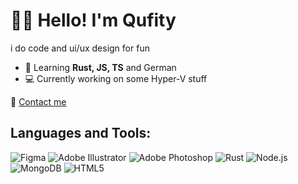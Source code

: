 # 👋🏾 Hello! I'm Qufity
i do code and ui/ux design for fun

- 📖 Learning **Rust, JS, TS** and German 
- 💻 Currently working on some Hyper-V stuff


📩 [Contact me](https://quf.life)
## Languages and Tools:
![Figma](https://img.shields.io/badge/-Figma-0A0A0A?style=flat&logo=figma&logoColor=white)
![Adobe Illustrator](https://img.shields.io/badge/-Illustrator-0A0A0A?style=flat&logo=adobe-illustrator&logoColor=orange)
![Adobe Photoshop](https://img.shields.io/badge/-Photoshop-0A0A0A?style=flat&logo=adobe-photoshop&logoColor=31A8FF)
![Rust](https://img.shields.io/badge/-Rust-0A0A0A?style=flat&logo=rust&logoColor=white)
![Node.js](https://img.shields.io/badge/-Node.js-0A0A0A?style=flat&logo=node.js&logoColor=green)
![MongoDB](https://img.shields.io/badge/-MongoDB-0A0A0A?style=flat&logo=mongodb&logoColor=green)
![HTML5](https://img.shields.io/badge/-HTML5-0A0A0A?style=flat&logo=html5&logoColor=E34F26)
